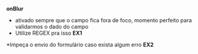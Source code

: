 **onBlur**
* ativado sempre que o campo fica fora de foco, momento perfeito para validarmos o dado do campo
* Utilize REGEX pra isso
__EX1__

*Impeça o envio do formulário caso exista algum erro
__EX2__